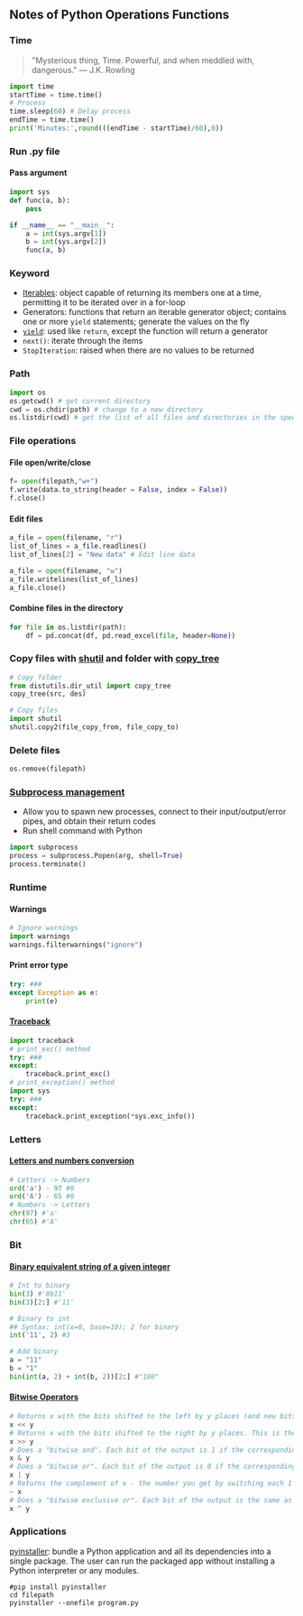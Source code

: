 ## Notes of Python Operations Functions 

### Time
> "Mysterious thing, Time. Powerful, and when meddled with, dangerous." ― J.K. Rowling


```python
import time
startTime = time.time()
# Process
time.sleep(60) # Delay process
endTime = time.time()
print('Minutes:',round(((endTime - startTime)/60),0))
```

### Run .py file
#### Pass argument
```python
import sys
def func(a, b):
    pass

if __name__ == "__main__":
    a = int(sys.argv[1])
    b = int(sys.argv[2])
    func(a, b)
```


### Keyword
* [Iterables](https://www.pythonlikeyoumeanit.com/Module2_EssentialsOfPython/Iterables.html): object capable of returning its members one at a time, permitting it to be iterated over in a for-loop
* Generators: functions that return an iterable generator object; contains one or more `yield` statements; generate the values on the fly
* [`yield`](https://stackoverflow.com/questions/231767/what-does-the-yield-keyword-do): used like `return`, except the function will return a generator
* `next()`: iterate through the items
* `StopIteration`: raised when there are no values to be returned 

### Path
```python
import os
os.getcwd() # get current directory
cwd = os.chdir(path) # change to a new directory
os.listdir(cwd) # get the list of all files and directories in the specified directory
```

### File operations
#### File open/write/close
```python
f= open(filepath,"w+")
f.write(data.to_string(header = False, index = False))
f.close() 
```

#### Edit files
```python
a_file = open(filename, "r")
list_of_lines = a_file.readlines()
list_of_lines[2] = "New data" # Edit line data

a_file = open(filename, "w")
a_file.writelines(list_of_lines)
a_file.close()
```

#### Combine files in the directory
```python
for file in os.listdir(path):
    df = pd.concat(df, pd.read_excel(file, header=None))
```

### Copy files with [shutil](https://www.geeksforgeeks.org/python-shutil-copy2-method/) and folder with [copy_tree](https://www.kite.com/python/docs/distutils.dir_util.copy_tree)
```python
# Copy folder
from distutils.dir_util import copy_tree
copy_tree(src, des)

# Copy files
import shutil
shutil.copy2(file_copy_from, file_copy_to)
```

### Delete files
```python
os.remove(filepath)
```

### [Subprocess management](https://docs.python.org/3/library/subprocess.html)
* Allow you to spawn new processes, connect to their input/output/error pipes, and obtain their return codes
* Run shell command with Python

```python
import subprocess
process = subprocess.Popen(arg, shell=True)
process.terminate()
```

### Runtime
#### Warnings
```python
# Ignore warnings
import warnings
warnings.filterwarnings("ignore")
```
#### Print error type
```python
try: ###
except Exception as e: 
    print(e)
```

#### [Traceback](https://www.geeksforgeeks.org/python-traceback/)
```python
import traceback
# print_exc() method
try: ###
except:
    traceback.print_exc()
# print_exception() method
import sys
try: ###
except:
    traceback.print_exception(*sys.exc_info())
```

### Letters
#### [Letters and numbers conversion](https://www.kite.com/python/answers/how-to-convert-letters-to-numbers-in-python)
```python
# Letters -> Numbers
ord('a') - 97 #0
ord('A') - 65 #0
# Numbers -> Letters
chr(97) #'a'
chr(65) #'A'
```


### Bit
#### [Binary equivalent string of a given integer](https://www.programiz.com/python-programming/methods/built-in/bin)
```python
# Int to binary
bin(3) #'0b11'
bin(3)[2:] #'11'

# Binary to int
## Syntax: int(x=0, base=10); 2 for binary
int('11', 2) #3

# Add binary
a = "11"
b = "1"
bin(int(a, 2) + int(b, 2))[2:] #"100"
```

#### [Bitwise Operators](https://wiki.python.org/moin/BitwiseOperators)
```python
# Returns x with the bits shifted to the left by y places (and new bits on the right-hand-side are zeros). This is the same as multiplying x by 2**y.
x << y
# Returns x with the bits shifted to the right by y places. This is the same as //'ing x by 2**y.
x >> y
# Does a "bitwise and". Each bit of the output is 1 if the corresponding bit of x AND of y is 1, otherwise it's 0.
x & y
# Does a "bitwise or". Each bit of the output is 0 if the corresponding bit of x AND of y is 0, otherwise it's 1.
x | y
# Returns the complement of x - the number you get by switching each 1 for a 0 and each 0 for a 1. This is the same as -x - 1.
~ x
# Does a "bitwise exclusive or". Each bit of the output is the same as the corresponding bit in x if that bit in y is 0, and it's the complement of the bit in x if that bit in y is 1.
x ^ y
```

### Applications
[pyinstaller](https://pyinstaller.readthedocs.io/en/stable/usage.html): bundle a Python application and all its dependencies into a single package. The user can run the packaged app without installing a Python interpreter or any modules.

```shell
#pip install pyinstaller
cd filepath
pyinstaller --onefile program.py
```




